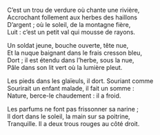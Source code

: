 C’est un trou de verdure où chante une rivière,     
Accrochant follement aux herbes des haillons     
D’argent ; où le soleil, de la montagne fière,     
Luit : c’est un petit val qui mousse de rayons.     
     
Un soldat jeune, bouche ouverte, tête nue,     
Et la nuque baignant dans le frais cresson bleu,     
Dort ; il est étendu dans l’herbe, sous la nue,     
Pâle dans son lit vert où la lumière pleut.     
     
Les pieds dans les glaïeuls, il dort. Souriant comme     
Sourirait un enfant malade, il fait un somme :     
Nature, berce-le chaudement : il a froid.     
     
Les parfums ne font pas frissonner sa narine ;     
Il dort dans le soleil, la main sur sa poitrine,     
Tranquille. Il a deux trous rouges au côté droit.     
